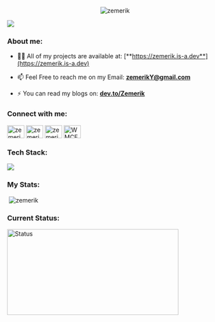 <p align="center"> <img src="https://komarev.com/ghpvc/?username=zemerik&label=Profile%20views&color=0e75b6&style=flat" alt="zemerik" /> </p>

<img src = "https://cdn.discordapp.com/attachments/1062477574841831594/1232232985995251712/image.png?ex=6628b5e5&is=66276465&hm=c61f7fdabb5bdf7deb668485267dd70b2bd5162c373fd5cc8ff6269dea665044&">

<h3 align = "left">About me:</h3>

- 👨‍💻 All of my projects are available at: [**https://zemerik.is-a.dev**](https://zemerik.is-a.dev)

- 📫 Feel Free to reach me on my Email: [**zemerikY@gmail.com**](mailto:zemeriky@gmail.com)

- ⚡ You can read my blogs on: [**dev.to/Zemerik**](https://dev.to/zemerik)

<h3 align="left">Connect with me:</h3>
<p align="left">
<a href="https://twitter.com/zemerik_x" target="_blank"><img align="center" src="https://raw.githubusercontent.com/rahuldkjain/github-profile-readme-generator/master/src/images/icons/Social/twitter.svg" alt="zemerik_x" height="30" width="40" /></a>
<a href="https://linkedin.com/in/zemerik" target="_blank"><img align="center" src="https://raw.githubusercontent.com/rahuldkjain/github-profile-readme-generator/master/src/images/icons/Social/linked-in-alt.svg" alt="zemerik" height="30" width="40" /></a>
<a href="https://instagram.com/zemerik_69_" target="_blank"><img align="center" src="https://raw.githubusercontent.com/rahuldkjain/github-profile-readme-generator/master/src/images/icons/Social/instagram.svg" alt="zemerik_insta" height="30" width="40" /></a>
<a href="https://discord.gg/WMCEHzwkup" target="_blank"><img align="center" src="https://raw.githubusercontent.com/rahuldkjain/github-profile-readme-generator/master/src/images/icons/Social/discord.svg" alt="WMCEHzwkup" height="30" width="40" /></a>
</p>

<h3 align="left">Tech Stack:</h3>
<p align="left"> 
<img src = "https://skillicons.dev/icons?i=javascript,typescript,python,html,css,react,nodejs,tailwind,mongodb,vue,express,ruby,vscode,neovim,ai,java&perline=25"
</p>

<h3 align = "left">My Stats:</h3>
<p align = "left">&nbsp;<img align="center" src="https://github-readme-stats.vercel.app/api?username=zemerik&show_icons=true&locale=en" alt="zemerik" /></p>

<h3 align = "left">Current Status:</h3>
<p align = "left"><img src = "https://lanyard-profile-readme.vercel.app/api/1018816958587748383?showDisplayName=true&bg=141321&idleMessage=Let%27s%20Chat%20on%20Discord" alt = "Status" style = "height:200px;width:400px"></p>


